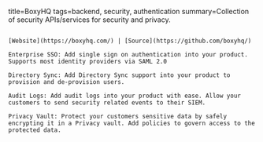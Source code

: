 title=BoxyHQ
tags=backend, security, authentication
summary=Collection of security APIs/services for security and privacy.
~~~~~~

[Website](https://boxyhq.com/) | [Source](https://github.com/boxyhq/)

Enterprise SSO: Add single sign on authentication into your product. Supports most identity providers via SAML 2.0

Directory Sync: Add Directory Sync support into your product to provision and de-provision users.

Audit Logs: Add audit logs into your product with ease. Allow your customers to send security related events to their SIEM.

Privacy Vault: Protect your customers sensitive data by safely encrypting it in a Privacy vault. Add policies to govern access to the protected data.

